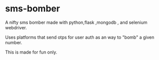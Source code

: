 # sms-bomber
A nifty sms bomber made with python,flask ,mongodb , and selenium webdriver.

Uses platforms that send otps for user auth as an way to "bomb" a given number.

This is made for fun only.
